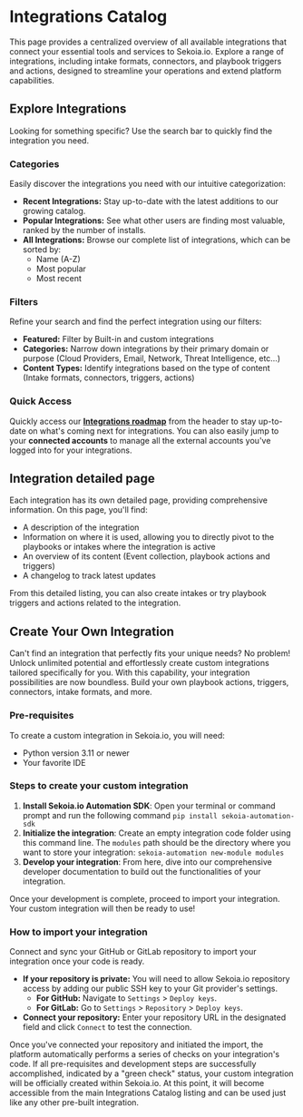 # Integrations Catalog 

This page provides a centralized overview of all available integrations that connect your essential tools and services to Sekoia.io. Explore a range of integrations, including intake formats, connectors, and playbook triggers and actions, designed to streamline your operations and extend platform capabilities.

## Explore Integrations

Looking for something specific? Use the search bar to quickly find the integration you need.

### Categories

Easily discover the integrations you need with our intuitive categorization:

- **Recent Integrations:** Stay up-to-date with the latest additions to our growing catalog.
- **Popular Integrations:** See what other users are finding most valuable, ranked by the number of installs.
- **All Integrations:** Browse our complete list of integrations, which can be sorted by:
    - Name (A-Z)
    - Most popular
    - Most recent

### Filters

Refine your search and find the perfect integration using our filters:

- **Featured:** Filter by Built-in and custom integrations
- **Categories:** Narrow down integrations by their primary domain or purpose (Cloud Providers, Email, Network, Threat Intelligence, etc…)
- **Content Types:** Identify integrations based on the type of content (Intake formats, connectors, triggers, actions)

### Quick Access

Quickly access our **[Integrations roadmap](https://roadmap-integrations.sekoia.io)** from the header to stay up-to-date on what's coming next for integrations. You can also easily jump to your **connected accounts** to manage all the external accounts you've logged into for your integrations.

## Integration detailed page

Each integration has its own detailed page, providing comprehensive information. On this page, you'll find:

- A description of the integration
- Information on where it is used, allowing you to directly pivot to the playbooks or intakes where the integration is active
- An overview of its content (Event collection, playbook actions and triggers) 
- A changelog to track latest updates

From this detailed listing, you can also create intakes or try playbook triggers and actions related to the integration.

## Create Your Own Integration

Can't find an integration that perfectly fits your unique needs? No problem! Unlock unlimited potential and effortlessly create custom integrations tailored specifically for you. With this capability, your integration possibilities are now boundless. Build your own playbook actions, triggers, connectors, intake formats, and more.

### Pre-requisites

To create a custom integration in Sekoia.io, you will need:

- Python version 3.11 or newer
- Your favorite IDE

### Steps to create your custom integration

1. **Install Sekoia.io Automation SDK**: Open your terminal or command prompt and run the following command `pip install sekoia-automation-sdk`
2. **Initialize the integration**: Create an empty integration code folder using this command line. The `modules` path should be the directory where you want to store your integration: `sekoia-automation new-module modules`
3. **Develop your integration**: From here, dive into our comprehensive developer documentation to build out the functionalities of your integration.

Once your development is complete, proceed to import your integration. Your custom integration will then be ready to use!

### How to import your integration

Connect and sync your GitHub or GitLab repository to import your integration once your code is ready.

- **If your repository is private:** You will need to allow Sekoia.io repository access by adding our public SSH key to your Git provider's settings.
    - **For GitHub:** Navigate to `Settings` > `Deploy keys`.
    - **For GitLab:** Go to `Settings` > `Repository` > `Deploy keys`.
- **Connect your repository:** Enter your repository URL in the designated field and click `Connect` to test the connection.

Once you've connected your repository and initiated the import, the platform automatically performs a series of checks on your integration's code. If all pre-requisites and development steps are successfully accomplished, indicated by a "green check" status, your custom integration will be officially created within Sekoia.io. At this point, it will become accessible from the main Integrations Catalog listing and can be used just like any other pre-built integration.
